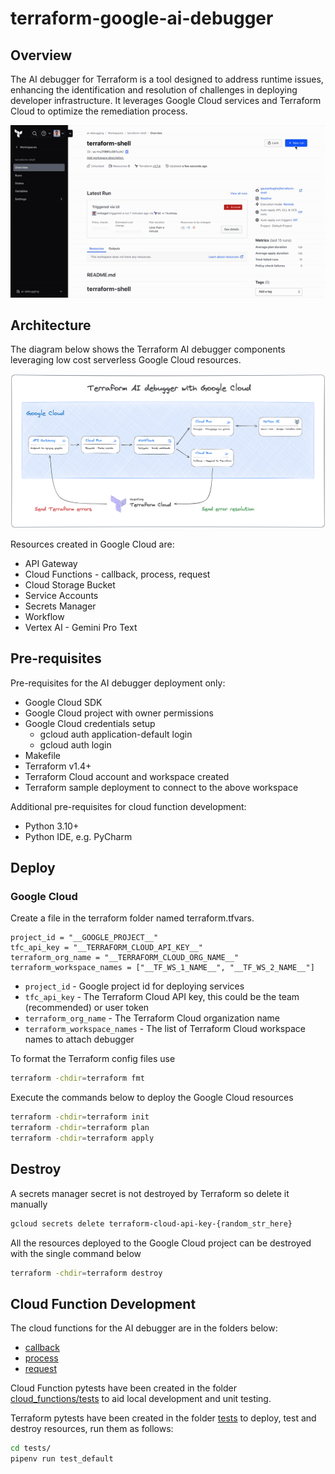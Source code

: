 # terraform-google-ai-debugger

## Overview

The AI debugger for Terraform is a tool designed to address runtime issues, enhancing the identification and resolution of challenges in deploying developer infrastructure. It leverages Google Cloud services and Terraform Cloud to optimize the remediation process.

![diagram](assets/debugger.gif)

## Architecture

The diagram below shows the Terraform AI debugger components leveraging low cost serverless Google Cloud resources.

![diagram](assets/debugger.png)

Resources created in Google Cloud are:
- API Gateway
- Cloud Functions - callback, process, request
- Cloud Storage Bucket
- Service Accounts
- Secrets Manager
- Workflow
- Vertex AI - Gemini Pro Text

## Pre-requisites

Pre-requisites for the AI debugger deployment only:
- Google Cloud SDK
- Google Cloud project with owner permissions
- Google Cloud credentials setup
  - gcloud auth application-default login
  - gcloud auth login
- Makefile
- Terraform v1.4+
- Terraform Cloud account and workspace created
- Terraform sample deployment to connect to the above workspace

Additional pre-requisites for cloud function development:
- Python 3.10+
- Python IDE, e.g. PyCharm

## Deploy

### Google Cloud
Create a file in the terraform folder named terraform.tfvars.
```hcl
project_id = "__GOOGLE_PROJECT__"
tfc_api_key = "__TERRAFORM_CLOUD_API_KEY__"
terraform_org_name = "__TERRAFORM_CLOUD_ORG_NAME__"
terraform_workspace_names = ["__TF_WS_1_NAME__", "__TF_WS_2_NAME__"]
```

- `project_id` - Google project id for deploying services
- `tfc_api_key` - The Terraform Cloud API key, this could be the team (recommended) or user token
- `terraform_org_name` - The Terraform Cloud organization name
- `terraform_workspace_names` - The list of Terraform Cloud workspace names to attach debugger

To format the Terraform config files use

```bash
terraform -chdir=terraform fmt
```

Execute the commands below to deploy the Google Cloud resources

```bash
terraform -chdir=terraform init
terraform -chdir=terraform plan
terraform -chdir=terraform apply
```

## Destroy

A secrets manager secret is not destroyed by Terraform so delete it manually

```bash
gcloud secrets delete terraform-cloud-api-key-{random_str_here}
```

All the resources deployed to the Google Cloud project can be destroyed with the single command below

```bash
terraform -chdir=terraform destroy
```

## Cloud Function Development

The cloud functions for the AI debugger are in the folders below:
- [callback](cloud_functions/callback)
- [process](cloud_functions/process)
- [request](cloud_functions/request)

Cloud Function pytests have been created in the folder [cloud_functions/tests](cloud_functions/tests) to aid local development and unit testing.

Terraform pytests have been created in the folder [tests](tests) to deploy, test and destroy resources, run them as follows:

```bash
cd tests/
pipenv run test_default
```
